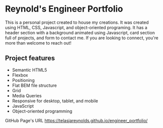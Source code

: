 # Reynold's Engineer Portfolio

This is a personal project created to house my creations. It was created using HTML, CSS, Javascript, and object-oriented programing. It has a header section with a background animated using Javascript, card section full of projects, and form to contact me. If you are looking to connect, you're more than welcome to reach out!

## Project features

- Semantic HTML5
- Flexbox
- Positioning
- Flat BEM file structure
- Grid
- Media Queries
- Responsive for desktop, tablet, and mobile
- JavaScript
- Object-oriented programming


GitHub Page's URL https://telasjareynolds.github.io/engineer_portfolio/
